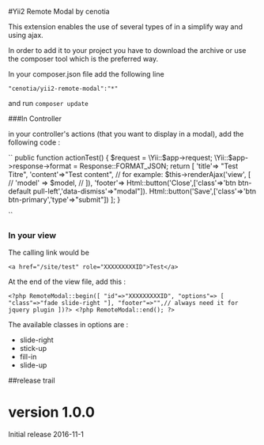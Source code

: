 #Yii2 Remote Modal
by cenotia

This extension enables the use of several types of in a simplify way and using ajax.

In order to add it to your project you have to download the archive or use the composer tool which is the preferred way.

In your composer.json file add the following line

``"cenotia/yii2-remote-modal":"*"``

and run `composer update`

###In Controller

in your controller's actions (that you want to display in a modal), add the following code :

``
public function actionTest() 
{
	$request = \Yii::$app->request;
	\Yii::$app->response->format = Response::FORMAT_JSON;
	return [
		'title'=> "Test Titre",
		'content'=>"Test content", // for example: $this->renderAjax('view', [
				                   //     'model' => $model,
				                   //  ]),
		'footer'=> Html::button('Close',['class'=>'btn btn-default pull-left','data-dismiss'=>"modal"]).
		Html::button('Save',['class'=>'btn btn-primary','type'=>"submit"])
];
}

``

### In your view

The calling link would be

``<a href="/site/test" role="XXXXXXXXXID">Test</a>``

At the end of the view file, add this :

``<?php RemoteModal::begin([
			"id"=>"XXXXXXXXXID",
			"options"=> [ "class"=>"fade slide-right "],
			"footer"=>"",// always need it for jquery plugin
			])?>
	<?php RemoteModal::end(); ?>
``

The available classes in options are :

* slide-right
* stick-up
* fill-in
* slide-up



##release trail

version 1.0.0
=============
Initial release 2016-11-1


